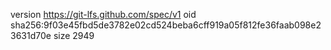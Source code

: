 version https://git-lfs.github.com/spec/v1
oid sha256:9f03e45fbd5de3782e02cd524beba6cff919a05f812fe36faab098e23631d70e
size 2949
